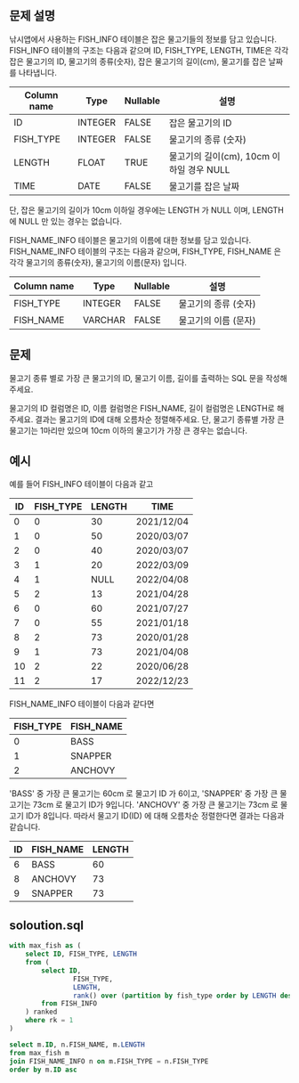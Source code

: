 ## 문제 설명
낚시앱에서 사용하는 FISH_INFO 테이블은 잡은 물고기들의 정보를 담고 있습니다. FISH_INFO 테이블의 구조는 다음과 같으며 ID, FISH_TYPE, LENGTH, TIME은 각각 잡은 물고기의 ID, 물고기의 종류(숫자), 잡은 물고기의 길이(cm), 물고기를 잡은 날짜를 나타냅니다.

| Column name | Type    | Nullable | 설명                            |
| ----------- | ------- | -------- | ----------------------------- |
| ID          | INTEGER | FALSE    | 잡은 물고기의 ID                    |
| FISH\_TYPE  | INTEGER | FALSE    | 물고기의 종류 (숫자)                  |
| LENGTH      | FLOAT   | TRUE     | 물고기의 길이(cm), 10cm 이하일 경우 NULL |
| TIME        | DATE    | FALSE    | 물고기를 잡은 날짜                    |

단, 잡은 물고기의 길이가 10cm 이하일 경우에는 LENGTH 가 NULL 이며, LENGTH 에 NULL 만 있는 경우는 없습니다.

FISH_NAME_INFO 테이블은 물고기의 이름에 대한 정보를 담고 있습니다. FISH_NAME_INFO 테이블의 구조는 다음과 같으며, FISH_TYPE, FISH_NAME 은 각각 물고기의 종류(숫자), 물고기의 이름(문자) 입니다.

| Column name | Type    | Nullable | 설명           |
| ----------- | ------- | -------- | ------------ |
| FISH\_TYPE  | INTEGER | FALSE    | 물고기의 종류 (숫자) |
| FISH\_NAME  | VARCHAR | FALSE    | 물고기의 이름 (문자) |

## 문제
물고기 종류 별로 가장 큰 물고기의 ID, 물고기 이름, 길이를 출력하는 SQL 문을 작성해주세요.

물고기의 ID 컬럼명은 ID, 이름 컬럼명은 FISH_NAME, 길이 컬럼명은 LENGTH로 해주세요.
결과는 물고기의 ID에 대해 오름차순 정렬해주세요.
단, 물고기 종류별 가장 큰 물고기는 1마리만 있으며 10cm 이하의 물고기가 가장 큰 경우는 없습니다.

## 예시
예를 들어 FISH_INFO 테이블이 다음과 같고

| ID | FISH\_TYPE | LENGTH | TIME       |
| -- | ---------- | ------ | ---------- |
| 0  | 0          | 30     | 2021/12/04 |
| 1  | 0          | 50     | 2020/03/07 |
| 2  | 0          | 40     | 2020/03/07 |
| 3  | 1          | 20     | 2022/03/09 |
| 4  | 1          | NULL   | 2022/04/08 |
| 5  | 2          | 13     | 2021/04/28 |
| 6  | 0          | 60     | 2021/07/27 |
| 7  | 0          | 55     | 2021/01/18 |
| 8  | 2          | 73     | 2020/01/28 |
| 9  | 1          | 73     | 2021/04/08 |
| 10 | 2          | 22     | 2020/06/28 |
| 11 | 2          | 17     | 2022/12/23 |

FISH_NAME_INFO 테이블이 다음과 같다면

| FISH\_TYPE | FISH\_NAME |
| ---------- | ---------- |
| 0          | BASS       |
| 1          | SNAPPER    |
| 2          | ANCHOVY    |

'BASS' 중 가장 큰 물고기는 60cm 로 물고기 ID 가 6이고, 'SNAPPER' 중 가장 큰 물고기는 73cm 로 물고기 ID가 9입니다. 'ANCHOVY' 중 가장 큰 물고기는 73cm 로 물고기 ID가 8입니다. 따라서 물고기 ID(ID) 에 대해 오름차순 정렬한다면 결과는 다음과 같습니다.

| ID | FISH\_NAME | LENGTH |
| -- | ---------- | ------ |
| 6  | BASS       | 60     |
| 8  | ANCHOVY    | 73     |
| 9  | SNAPPER    | 73     |

## soloution.sql
``` sql
with max_fish as (
    select ID, FISH_TYPE, LENGTH
    from (
        select ID,
                FISH_TYPE,
                LENGTH,
                rank() over (partition by fish_type order by LENGTH desc) as rk
        from FISH_INFO
    ) ranked
    where rk = 1
)

select m.ID, n.FISH_NAME, m.LENGTH
from max_fish m
join FISH_NAME_INFO n on m.FISH_TYPE = n.FISH_TYPE
order by m.ID asc
```